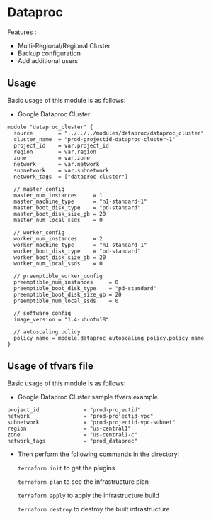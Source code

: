 # Dataproc

<!-- ## Terraform Structure
Overall File structure for regional dataproc section
To provision, edit the terraform.tfvars.sample files within the folders and do a 'terraform init and apply'
```
├── dataproc
|   ├── backend.tf
|   ├── main.tf
|   ├── outputs.tf
|   ├── providers.tf
|   ├── terraform.tfvars.sample
|   ├── variables.tf
|   └── versions.tf
``` -->

<!-- ## Variables -->

Features : 
- Multi-Regional/Regional Cluster
- Backup configuration
- Add additional users

## Usage

Basic usage of this module is as follows:

* Google Dataproc Cluster

```hcl
module "dataproc_cluster" {
  source        = "../../../modules/dataproc/dataproc_cluster"
  cluster_name  = "prod-projectid-dataproc-cluster-1"
  project_id    = var.project_id
  region        = var.region
  zone          = var.zone
  network       = var.network
  subnetwork    = var.subnetwork
  network_tags  = ["dataproc-cluster"]

  // master_config
  master_num_instances     = 1
  master_machine_type      = "n1-standard-1"
  master_boot_disk_type    = "pd-standard"
  master_boot_disk_size_gb = 20
  master_num_local_ssds    = 0

  // worker_config
  worker_num_instances     = 2
  worker_machine_type      = "n1-standard-1"
  worker_boot_disk_type    = "pd-standard"
  worker_boot_disk_size_gb = 20
  worker_num_local_ssds    = 0

  // preemptible_worker_config
  preemptible_num_instances     = 0
  preemptible_boot_disk_type    = "pd-standard"
  preemptible_boot_disk_size_gb = 20
  preemptible_num_local_ssds    = 0

  // software_config
  image_version = "1.4-ubuntu18"

  // autoscaling policy
  policy_name = module.dataproc_autoscaling_policy.policy_name
}
```


## Usage of tfvars file

Basic usage of this module is as follows:

* Google Dataproc Cluster sample tfvars example

```hcl
project_id              = "prod-projectid"
network                 = "prod-projectid-vpc"
subnetwork              = "prod-projectid-vpc-subnet"
region                  = "us-central1"
zone                    = "us-central1-c"
network_tags            = "prod_dataproc"
```


* Then perform the following commands in the directory:

   `terraform init` to get the plugins

   `terraform plan` to see the infrastructure plan

   `terraform apply` to apply the infrastructure build

   `terraform destroy` to destroy the built infrastructure
